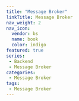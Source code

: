 ```yaml
---
title: "Message Broker"
linkTitle: Message Broker
nav_weight: 2
nav_icon:
  vendor: bs
  name: book
  color: indigo
featured: true
series:  
 - Backend
 - Message Broker
categories:
 - Message Broker
tags:
 - Message Broker
---
```


